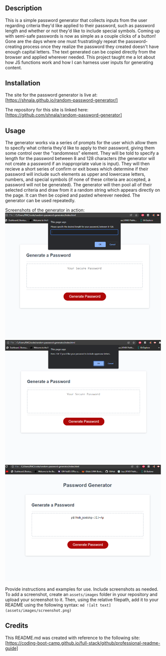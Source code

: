 # <Random Password Generator>

## Description
This is a simple password generator that collects inputs from the user regarding criteria they'd like applied to their password, such as password length and whether or not they'd like to include special symbols. Coming up with semi-safe passwords is now as simple as a couple clicks of a button! Gone are the days where one must frustratingly repeat the password-creating process once they realize the password they created doesn't have enough capital letters. The text generated can be copied directly from the browser and applied wherever needed. This project taught me a lot about how JS functions work and how I can harness user inputs for generating content. 

## Installation
The site for the password generator is live at:
[https://shnala.github.io/random-password-generator/]

The repository for this site is linked here:
[https://github.com/shnala/random-password-generator]

## Usage
The generator works via a series of prompts for the user which allow them to specify what criteria they'd like to apply to their password, giving them some control over the "randomness" element. They will be told to specify a length for the password between 8 and 128 characters (the generator will not create a password if an inappropriate value is input). They will then recieve a short series of confirm or exit boxes which determine if their password will include such elements as upper and lowercase letters, numbers, and special symbols (if none of these criteria are accepted, a password will not be generated). The generator will then pool all of their selected criteria and draw from it a random string which appears directly on the page. It can then be copied and pasted wherever needed. The generator can be used repeatedly.

Screenshots of the generator in action:
![Prompt for length](/assets/generatorprompt1.PNG?raw=true "Optional Title")
![Prompt for uppercase](/assets/generatorprompt2.PNG?raw=true "Optional Title")
![Final product](/assets/generatorprompt3.PNG)

Provide instructions and examples for use. Include screenshots as needed.
To add a screenshot, create an `assets/images` folder in your repository and upload your screenshot to it. Then, using the relative filepath, add it to your README using the following syntax:
    ```md
    ![alt text](assets/images/screenshot.png)
    ```
## Credits
This README.md was created with reference to the following site: [https://coding-boot-camp.github.io/full-stack/github/professional-readme-guide]
